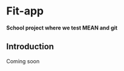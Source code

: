 Fit-app
============================

**School project where we test MEAN and git**


Introduction
---------------------
Coming soon
